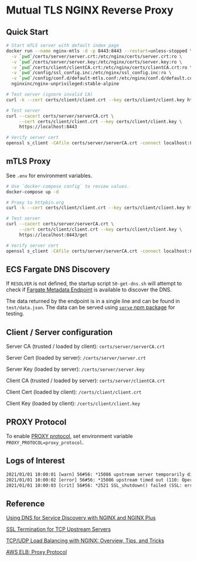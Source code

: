 # Mutual TLS NGINX Reverse Proxy

## Quick Start

```sh
# Start mTLS server with default index page
docker run --name nginx-mtls -d -p 8443:8443 --restart=unless-stopped \
  -v `pwd`/certs/server/server.crt:/etc/nginx/certs/server.crt:ro \
  -v `pwd`/certs/server/server.key:/etc/nginx/certs/server.key:ro \
  -v `pwd`/certs/client/clientCA.crt:/etc/nginx/certs/clientCA.crt:ro \
  -v `pwd`/config/ssl_config.inc:/etc/nginx/ssl_config.inc:ro \
  -v `pwd`/config/conf.d/default-mtls.conf:/etc/nginx/conf.d/default.conf:ro \
  nginxinc/nginx-unprivileged:stable-alpine

# Test server (ignore invalid CA)
curl -k --cert certs/client/client.crt --key certs/client/client.key https://localhost:8443

# Test server
curl --cacert certs/server/serverCA.crt \
     --cert certs/client/client.crt --key certs/client/client.key \
     https://localhost:8443

# Verify server cert
openssl s_client -CAfile certs/server/serverCA.crt -connect localhost:8443
```

## mTLS Proxy

See `.env` for environment variables.

```sh
# Use `docker-compose config` to review values.
docker-compose up -d

# Proxy to httpbin.org
curl -k --cert certs/client/client.crt --key certs/client/client.key https://localhost:8443/get

# Test server
curl --cacert certs/server/serverCA.crt \
     --cert certs/client/client.crt --key certs/client/client.key \
     https://localhost:8443/get

# Verify server cert
openssl s_client -CAfile certs/server/serverCA.crt -connect localhost:8443
```

## ECS Fargate DNS Discovery

If `RESOLVER` is not defined, the startup script `50-get-dns.sh` will attempt to check if [Fargate Metadata Endpoint](https://docs.aws.amazon.com/AmazonECS/latest/userguide/task-metadata-endpoint-v4-fargate.html) is available to discover the DNS.

The data returned by the endpoint is in a single line and can be found in `test/data.json`. The data can be served using [`serve` npm package](https://www.npmjs.com/package/serve) for testing.

## Client / Server configuration

Server CA (trusted / loaded by client): `certs/server/serverCA.crt`

Server Cert (loaded by server): `/certs/server/server.crt`

Server Key (loaded by server): `/certs/server/server.key`

Client CA (trusted / loaded by server): `certs/server/clientCA.crt`

Client Cert (loaded by client): `/certs/client/client.crt`

Client Key (loaded by client): `/certs/client/client.key`

## PROXY Protocol

To enable [PROXY protocol](https://docs.nginx.com/nginx/admin-guide/load-balancer/using-proxy-protocol/), set environment variable `PROXY_PROTOCOL=proxy_protocol`.

## Logs of Interest

```txt
2021/01/01 10:00:01 [warn] 56#56: *15086 upstream server temporarily disabled while connecting to upstream, client: 111.111.111.111, server: 0.0.0.0:8443, upstream: "100.100.100.100:80", bytes from/to client:75/0, bytes from/to upstream:0/0
2021/01/01 10:00:02 [error] 56#56: *15086 upstream timed out (110: Operation timed out) while connecting to upstream, client: 111.111.111.111, server: 0.0.0.0:8443, upstream: "100.100.100.100:80", bytes from/to client:75/0, bytes from/to upstream:0/0
2021/01/01 10:00:03 [crit] 56#56: *2521 SSL_shutdown() failed (SSL: error:14094123:SSL routines:ssl3_read_bytes:application data after close notify) while SSL handshaking, client: 111.111.111.111, server: 0.0.0.0:8443
```

## Reference

[Using DNS for Service Discovery with NGINX and NGINX Plus](https://www.nginx.com/blog/dns-service-discovery-nginx-plus/)

[SSL Termination for TCP Upstream Servers](https://docs.nginx.com/nginx/admin-guide/security-controls/terminating-ssl-tcp/)

[TCP/UDP Load Balancing with NGINX: Overview, Tips, and Tricks](https://www.nginx.com/blog/tcp-load-balancing-udp-load-balancing-nginx-tips-tricks/)

[AWS ELB: Proxy Protocol](https://docs.aws.amazon.com/elasticloadbalancing/latest/network/load-balancer-target-groups.html#proxy-protocol)
